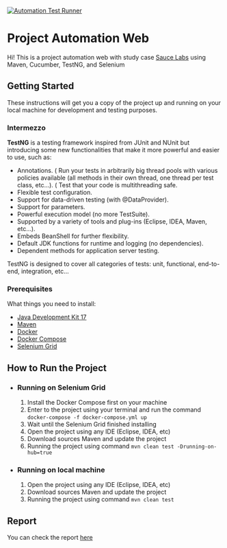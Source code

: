 [![Automation Test Runner](https://github.com/pempekriting/CucumberTestNG/actions/workflows/main.yml/badge.svg?branch=master)](https://github.com/pempekriting/CucumberTestNG/actions/workflows/main.yml)

# Project Automation Web

Hi! This is a project automation web with study case [Sauce Labs](https://www.saucedemo.com/) using Maven, Cucumber, TestNG, and Selenium

## Getting Started

These instructions will get you a copy of the project up and running on your local machine for development and testing purposes.

### Intermezzo

**TestNG** is a testing framework inspired from JUnit and NUnit but introducing some new functionalities that make it more powerful and easier to use, such as:

* Annotations.
( Run your tests in arbitrarily big thread pools with various policies available (all methods in their own thread, one thread per test class, etc...).
( Test that your code is multithreading safe.
* Flexible test configuration.
* Support for data-driven testing (with @DataProvider).
* Support for parameters.
* Powerful execution model (no more TestSuite).
* Supported by a variety of tools and plug-ins (Eclipse, IDEA, Maven, etc...).
* Embeds BeanShell for further flexibility.
* Default JDK functions for runtime and logging (no dependencies).
* Dependent methods for application server testing.

TestNG is designed to cover all categories of tests:  unit, functional, end-to-end, integration, etc...

### Prerequisites

What things you need to install:

- [Java Development Kit 17](https://www.oracle.com/java/technologies/javase/jdk17-archive-downloads.html) 
- [Maven](https://maven.apache.org/install.html)
- [Docker](https://docs.docker.com/desktop/)
- [Docker Compose](https://docs.docker.com/compose/install/)
- [Selenium Grid](https://github.com/SeleniumHQ/docker-selenium/tree/selenium-3)

## How to Run the Project
* ### Running on Selenium Grid
    
    1. Install the Docker Compose first on your machine
    2. Enter to the project using your terminal and run the command `docker-compose -f docker-compose.yml up`
    3. Wait until the Selenium Grid finished installing
    4. Open the project using any IDE (Eclipse, IDEA, etc)
    5. Download sources Maven and update the project
    6. Running the project using command `mvn clean test -Drunning-on-hub=true`

* ### Running on local machine

  1. Open the project using any IDE (Eclipse, IDEA, etc)
  2. Download sources Maven and update the project
  3. Running the project using command `mvn clean test`

## Report

You can check the report [here](https://pempekriting.github.io/CucumberTestNG/report/cucumber-html-reports/overview-features.html)
